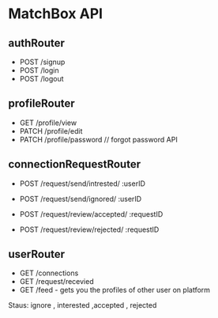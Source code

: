 # MatchBox API

## authRouter
- POST /signup
- POST /login
- POST /logout

## profileRouter
- GET /profile/view
- PATCH /profile/edit
- PATCH /profile/password // forgot password API

## connectionRequestRouter
- POST /request/send/intrested/ :userID
- POST /request/send/ignored/ :userID

- POST /request/review/accepted/ :requestID
- POST /request/review/rejected/ :requestID

## userRouter
- GET /connections
- GET /request/recevied
- GET /feed - gets you the profiles of other user on platform



Staus: ignore , interested ,accepted , rejected